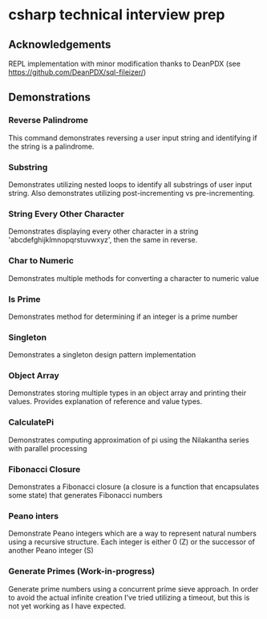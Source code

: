 # csharp technical interview prep

## Acknowledgements

REPL implementation with minor modification thanks to DeanPDX (see https://github.com/DeanPDX/sql-fileizer/)

## Demonstrations

### Reverse Palindrome

This command demonstrates reversing a user input string and identifying if the string is a palindrome.

### Substring

Demonstrates utilizing nested loops to identify all substrings of user input string. Also demonstrates utilizing
post-incrementing vs pre-incrementing.

### String Every Other Character

Demonstrates displaying every other character in a string 'abcdefghijklmnopqrstuvwxyz', then the same in reverse.

### Char to Numeric

Demonstrates multiple methods for converting a character to numeric value

### Is Prime

Demonstrates method for determining if an integer is a prime number

### Singleton

Demonstrates a singleton design pattern implementation

### Object Array

Demonstrates storing multiple types in an object array and printing their values. Provides explanation of reference and
value types.


### CalculatePi

Demonstrates computing approximation of pi using the Nilakantha series with parallel processing

### Fibonacci Closure

Demonstrates a Fibonacci closure (a closure is a function that encapsulates some state) that generates Fibonacci numbers

### Peano inters

Demonstrate Peano integers which are a way to represent natural numbers using a recursive structure.  Each integer is either 0 (Z) or the successor of another Peano integer (S)

### Generate Primes (Work-in-progress)

Generate prime numbers using a concurrent prime sieve approach.  In order to avoid the actual infinite creation I've tried utilizing a timeout, but this is not yet working as I have expected.
